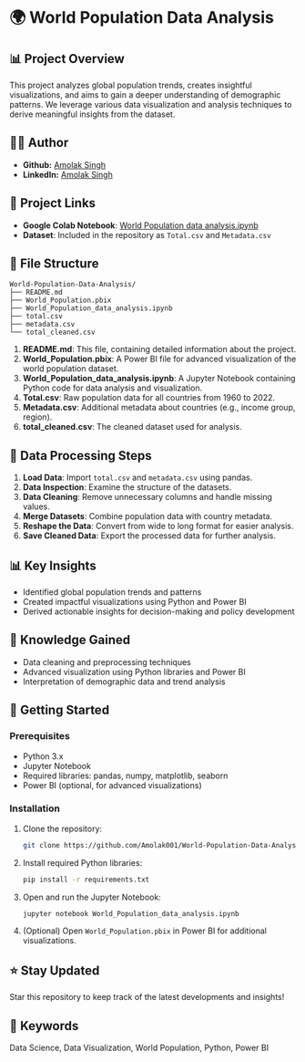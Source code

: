 # 🌍 World Population Data Analysis

## 📊 Project Overview
This project analyzes global population trends, creates insightful visualizations, and aims to gain a deeper understanding of demographic patterns. We leverage various data visualization and analysis techniques to derive meaningful insights from the dataset.

## 👨‍💻 Author
- **Github:** [Amolak Singh](https://github.com/Amolak001)
- **LinkedIn:** [Amolak Singh](https://www.linkedin.com/in/amolak--singh/)

## 🔗 Project Links
- **Google Colab Notebook**: [World Population data analysis.ipynb](https://colab.research.google.com/drive/1lYsJfULR9zogBDFUFkWdrnK_GhBZEXBg?usp=sharing)
- **Dataset**: Included in the repository as `Total.csv` and `Metadata.csv`

## 📂 File Structure
```
World-Population-Data-Analysis/
├── README.md
├── World_Population.pbix
├── World_Population_data_analysis.ipynb
├── total.csv
├── metadata.csv
└── total_cleaned.csv
```

1. **README.md**: This file, containing detailed information about the project.
2. **World_Population.pbix**: A Power BI file for advanced visualization of the world population dataset.
3. **World_Population_data_analysis.ipynb**: A Jupyter Notebook containing Python code for data analysis and visualization.
4. **Total.csv**: Raw population data for all countries from 1960 to 2022.
5. **Metadata.csv**: Additional metadata about countries (e.g., income group, region).
6. **total_cleaned.csv**: The cleaned dataset used for analysis.

## 📜 Data Processing Steps

1. **Load Data**: Import `total.csv` and `metadata.csv` using pandas.
2. **Data Inspection**: Examine the structure of the datasets.
3. **Data Cleaning**: Remove unnecessary columns and handle missing values.
4. **Merge Datasets**: Combine population data with country metadata.
5. **Reshape the Data**: Convert from wide to long format for easier analysis.
6. **Save Cleaned Data**: Export the processed data for further analysis.

## 📊 Key Insights
- Identified global population trends and patterns
- Created impactful visualizations using Python and Power BI
- Derived actionable insights for decision-making and policy development

## 🧠 Knowledge Gained
- Data cleaning and preprocessing techniques
- Advanced visualization using Python libraries and Power BI
- Interpretation of demographic data and trend analysis

## 🚀 Getting Started

### Prerequisites
- Python 3.x
- Jupyter Notebook
- Required libraries: pandas, numpy, matplotlib, seaborn
- Power BI (optional, for advanced visualizations)

### Installation

1. Clone the repository:
   ```bash
   git clone https://github.com/Amolak001/World-Population-Data-Analysis.git
   ```

2. Install required Python libraries:
   ```bash
   pip install -r requirements.txt
   ```

3. Open and run the Jupyter Notebook:
   ```bash
   jupyter notebook World_Population_data_analysis.ipynb
   ```

4. (Optional) Open `World_Population.pbix` in Power BI for additional visualizations.

## ⭐ Stay Updated
Star this repository to keep track of the latest developments and insights!

## 📑 Keywords
Data Science, Data Visualization, World Population, Python, Power BI
